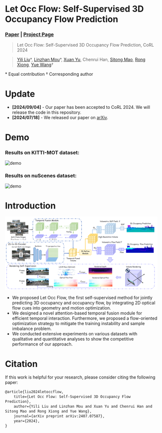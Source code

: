 # Let Occ Flow: Self-Supervised 3D Occupancy Flow Prediction
### [Paper](https://arxiv.org/pdf/2407.07587)  | [Project Page](https://eliliu2233.github.io/letoccflow/) 

> Let Occ Flow: Self-Supervised 3D Occupancy Flow Prediction, CoRL 2024

> [Yili Liu](https://scholar.google.com/citations?user=pBEZ7V4AAAAJ&hl=zh-CN)\*, [Linzhan Mou](https://scholar.google.com/citations?user=cIXq7Z4AAAAJ&hl=en)\*, [Xuan Yu](https://scholar.google.com/citations?hl=zh-CN&user=4Ry3CKsAAAAJ), Chenrui Han, [Sitong Mao](https://scholar.google.com/citations?user=RiX5SJUAAAAJ&hl=zh-CN&oi=sra), [Rong Xiong](https://scholar.google.com/citations?user=1hI9bqUAAAAJ&hl=en), [Yue Wang](https://ywang-zju.github.io/)$\dagger$

\* Equal contribution  $\dagger$ Corresponding author

# Update
- **[2024/09/04]** - Our paper has been accepted to CoRL 2024. We will release the code in this repository.
- **[2024/07/18]** - We released our paper on [arXiv](https://arxiv.org/abs/2407.07587).

# Demo

### Results on KITTI-MOT dataset:
![demo](./assets/demo-kitti.gif)

### Results on nuScenes dataset:
![demo](./assets/demo-nusc.gif)

# Introduction

![intro](./assets/pipeline.png)

- We proposed Let Occ Flow, the first self-supervised method for jointly predicting 3D occupancy and occupancy flow, by integrating 2D optical flow cues into geometry and motion optimization.
- We designed a novel attention-based temporal fusion module for efficient temporal interaction. Furthermore, we proposed a flow-oriented optimization strategy to mitigate the training instability and sample imbalance problem.
- We conducted extensive experiments on various datasets with qualitative and quantitative analyses
to show the competitive performance of our approach.

# Citation
If this work is helpful for your research, please consider citing the following paper:
```
@article{liu2024letoccflow,
    title={Let Occ Flow: Self-Supervised 3D Occupancy Flow Prediction},
    author={Yili Liu and Linzhan Mou and Xuan Yu and Chenrui Han and Sitong Mao and Rong Xiong and Yue Wang},
    journal={arXiv preprint arXiv:2407.07587},
    year={2024},
}
```
